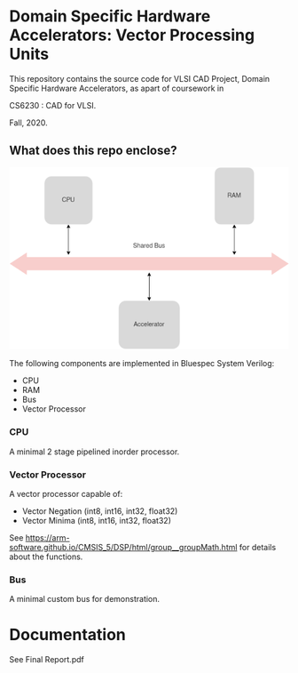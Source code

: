 # Domain Specific Hardware Accelerators: Vector Processing Units
This repository contains the source code for VLSI CAD Project, Domain Specific Hardware Accelerators, as apart of coursework in 

CS6230 : CAD for VLSI. 

Fall, 2020.

## What does this repo enclose?
![Overview](https://raw.githubusercontent.com/Sooryakiran/Domain-Specific-Hardware-Accelerator-VLSI-CAD-Project/main/docs/Final%20Report%20Source/Images/Overview-Overview.png )

The following components are implemented in Bluespec System Verilog:
* CPU
* RAM
* Bus
* Vector Processor


### CPU
A minimal 2 stage pipelined inorder processor.

### Vector Processor
A vector processor capable of:
* Vector Negation (int8, int16, int32, float32)
* Vector Minima (int8, int16, int32, float32)

See https://arm-software.github.io/CMSIS_5/DSP/html/group__groupMath.html for details about the functions.
### Bus
A minimal custom bus for demonstration.

# Documentation
See Final Report.pdf
